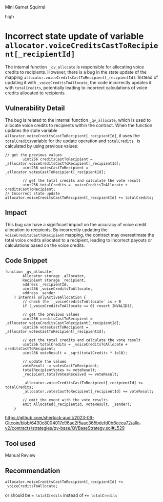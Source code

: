 Mini Garnet Squirrel

high

# Incorrect state update of variable `allocator.voiceCreditsCastToRecipient[_recipientId]`
The internal function` _qv_allocate` is responsible for allocating voice credits to recipients. However, there is a bug in the state update of the mapping `allocator.voiceCreditsCastToRecipient[_recipientId]`. Instead of updating it with `_voiceCreditsToAllocate`, the code incorrectly updates it with `totalCredits`, potentially leading to incorrect calculations of voice credits allocated to recipients.

## Vulnerability Detail
The bug is related to the internal function `_qv_allocate`, which is used to allocate voice credits to recipients within the contract. When the function updates the state variable `allocator.voiceCreditsCastToRecipient[_recipientId]`, it uses the ` totalCredits `variable for the update operation and `totalCredits ` is calculated by using previous values:
```solidity
// get the previous values
        uint256 creditsCastToRecipient = _allocator.voiceCreditsCastToRecipient[_recipientId];
        uint256 votesCastToRecipient = _allocator.votesCastToRecipient[_recipientId];

        // get the total credits and calculate the vote result
        uint256 totalCredits = _voiceCreditsToAllocate + creditsCastToRecipient;
// Incorrect state update
allocator.voiceCreditsCastToRecipient[_recipientId] += totalCredits;

```

## Impact

This bug can have a significant impact on the accuracy of voice credit allocation to recipients. By incorrectly updating the `voiceCreditsCastToRecipient` mapping, the contract may overestimate the total voice credits allocated to a recipient, leading to incorrect payouts or calculations based on the voice credits.

## Code Snippet
```solidity
function _qv_allocate(
        Allocator storage _allocator,
        Recipient storage _recipient,
        address _recipientId,
        uint256 _voiceCreditsToAllocate,
        address _sender
    ) internal onlyActiveAllocation {
        // check the `_voiceCreditsToAllocate` is > 0
        if (_voiceCreditsToAllocate == 0) revert INVALID();

        // get the previous values
        uint256 creditsCastToRecipient = _allocator.voiceCreditsCastToRecipient[_recipientId];
        uint256 votesCastToRecipient = _allocator.votesCastToRecipient[_recipientId];

        // get the total credits and calculate the vote result
        uint256 totalCredits = _voiceCreditsToAllocate + creditsCastToRecipient;
        uint256 voteResult = _sqrt(totalCredits * 1e18);

        // update the values
        voteResult -= votesCastToRecipient;
        totalRecipientVotes += voteResult;
        _recipient.totalVotesReceived += voteResult;

        _allocator.voiceCreditsCastToRecipient[_recipientId] += totalCredits;
        _allocator.votesCastToRecipient[_recipientId] += voteResult;

        // emit the event with the vote results
        emit Allocated(_recipientId, voteResult, _sender);
    }
```
https://github.com/sherlock-audit/2023-09-Gitcoin/blob/6430c8004017e96ae2f5aac365bdefd0b6eeea72/allo-v2/contracts/strategies/qv-base/QVBaseStrategy.sol#L529
## Tool used

Manual Review

## Recommendation
```solidity
allocator.voiceCreditsCastToRecipient[_recipientId] += _voiceCreditsToAllocate;
```
or should be `= totalCredits` instead of `+= totalCredits`